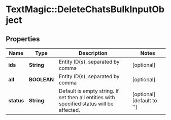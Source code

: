 # TextMagic::DeleteChatsBulkInputObject

## Properties
Name | Type | Description | Notes
------------ | ------------- | ------------- | -------------
**ids** | **String** | Entity ID(s), separated by comma | [optional] 
**all** | **BOOLEAN** | Entity ID(s), separated by comma | [optional] 
**status** | **String** | Default is empty string. If set then all entities with specified status will be affected. | [optional] [default to &#39;&#39;]


